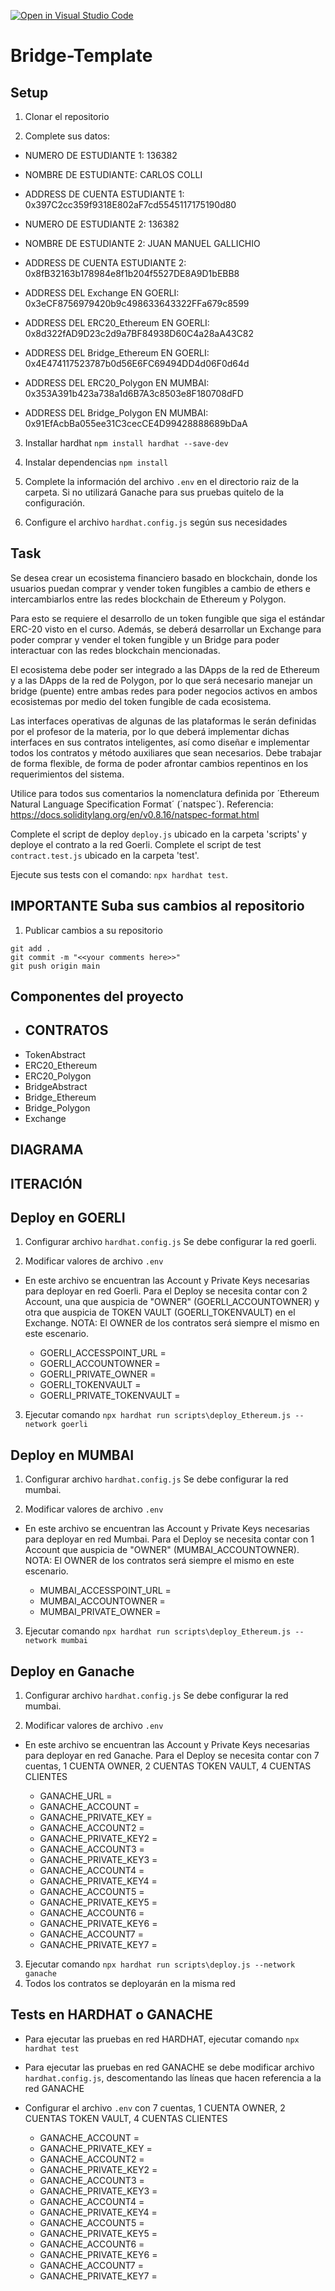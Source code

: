 [![Open in Visual Studio Code](https://classroom.github.com/assets/open-in-vscode-c66648af7eb3fe8bc4f294546bfd86ef473780cde1dea487d3c4ff354943c9ae.svg)](https://classroom.github.com/online_ide?assignment_repo_id=9214956&assignment_repo_type=AssignmentRepo)
# Bridge-Template

## Setup

1. Clonar el repositorio

2. Complete sus datos:
  * NUMERO DE ESTUDIANTE 1: 136382
  * NOMBRE DE ESTUDIANTE: CARLOS COLLI
  * ADDRESS DE CUENTA ESTUDIANTE 1: 0x397C2cc359f9318E802aF7cd5545117175190d80

  * NUMERO DE ESTUDIANTE 2: 136382 
  * NOMBRE DE ESTUDIANTE 2: JUAN MANUEL GALLICHIO
  * ADDRESS DE CUENTA ESTUDIANTE 2: 0x8fB32163b178984e8f1b204f5527DE8A9D1bEBB8

  * ADDRESS DEL Exchange EN GOERLI: 0x3eCF8756979420b9c498633643322FFa679c8599
  * ADDRESS DEL ERC20_Ethereum EN GOERLI: 0x8d322fAD9D23c2d9a7BF84938D60C4a28aA43C82
  * ADDRESS DEL Bridge_Ethereum EN GOERLI: 0x4E474117523787b0d56E6FC69494DD4d06F0d64d

  * ADDRESS DEL ERC20_Polygon EN MUMBAI: 0x353A391b423a738a1d6B7A3c8503e8F180708dFD
  * ADDRESS DEL Bridge_Polygon EN MUMBAI: 0x91EfAcbBa055ee31C3cecCE4D99428888689bDaA

3. Installar hardhat `npm install hardhat --save-dev`

4. Instalar dependencias `npm install`

5. Complete la información del archivo `.env` en el directorio raiz de la carpeta. Si no utilizará Ganache para sus pruebas quitelo de la configuración.

6. Configure el archivo `hardhat.config.js` según sus necesidades

## Task

Se desea crear un ecosistema financiero basado en blockchain, donde los usuarios puedan comprar y vender token fungibles a cambio de ethers e intercambiarlos entre las redes blockchain de Ethereum y Polygon.

Para esto se requiere el desarrollo de un token fungible que siga el estándar ERC-20 visto en el curso. Además, se deberá desarrollar un Exchange para poder comprar y vender el token fungible y un Bridge para poder interactuar con las redes blockchain mencionadas.

El ecosistema debe poder ser integrado a las DApps de la red de Ethereum y a las DApps de la red de Polygon, por lo que será necesario manejar un bridge (puente) entre ambas redes para poder negocios activos en ambos ecosistemas por medio del token fungible de cada ecosistema.

Las interfaces operativas de algunas de las plataformas le serán definidas por el profesor de la materia, por lo que deberá implementar dichas interfaces en sus contratos inteligentes, así como diseñar e implementar todos los contratos y método auxiliares que sean necesarios.
Debe trabajar de forma flexible, de forma de poder afrontar cambios repentinos en los requerimientos del sistema.

Utilice para todos sus comentarios la nomenclatura definida por ´Ethereum Natural Language Specification Format´ (´natspec´). Referencia: https://docs.soliditylang.org/en/v0.8.16/natspec-format.html

Complete el script de deploy `deploy.js` ubicado en la carpeta 'scripts' y deploye el contrato a la red Goerli.
Complete el script de test `contract.test.js` ubicado en la carpeta 'test'.

Ejecute sus tests con el comando: `npx hardhat test`.

## **IMPORTANTE** Suba sus cambios al repositorio

1. Publicar cambios a su repositorio

`git add .`  
`git commit -m "<<your comments here>>"`  
`git push origin main`

## Componentes del proyecto

  * ## CONTRATOS ##
  * TokenAbstract
  * ERC20_Ethereum
  * ERC20_Polygon
  * BridgeAbstract
  * Bridge_Ethereum
  * Bridge_Polygon
  * Exchange

  ## DIAGRAMA ##


  ## ITERACIÓN ##  


## Deploy en GOERLI

1. Configurar archivo `hardhat.config.js`
   Se debe configurar la red goerli.
  
2. Modificar valores de archivo `.env`
  * En este archivo se encuentran las Account y Private Keys necesarias para deployar en red Goerli.
    Para el Deploy se necesita contar con 2 Account, una que auspicia de "OWNER" (GOERLI_ACCOUNTOWNER) y otra que auspicia de TOKEN VAULT (GOERLI_TOKENVAULT) en el Exchange.
    NOTA: El OWNER de los contratos será siempre el mismo en este escenario.
    
    * GOERLI_ACCESSPOINT_URL = 
    * GOERLI_ACCOUNTOWNER = 
    * GOERLI_PRIVATE_OWNER = 
    * GOERLI_TOKENVAULT = 
    * GOERLI_PRIVATE_TOKENVAULT = 

3. Ejecutar comando `npx hardhat run scripts\deploy_Ethereum.js --network goerli`

## Deploy en MUMBAI

1. Configurar archivo `hardhat.config.js`
   Se debe configurar la red mumbai.
  
2. Modificar valores de archivo `.env`
  * En este archivo se encuentran las Account y Private Keys necesarias para deployar en red Mumbai.
    Para el Deploy se necesita contar con 1 Account que auspicia de "OWNER" (MUMBAI_ACCOUNTOWNER).
    NOTA: El OWNER de los contratos será siempre el mismo en este escenario.
    
    * MUMBAI_ACCESSPOINT_URL = 
    * MUMBAI_ACCOUNTOWNER = 
    * MUMBAI_PRIVATE_OWNER = 

3. Ejecutar comando `npx hardhat run scripts\deploy_Ethereum.js --network mumbai`

## Deploy en Ganache

1. Configurar archivo `hardhat.config.js`
   Se debe configurar la red mumbai.
  
2. Modificar valores de archivo `.env`
  * En este archivo se encuentran las Account y Private Keys necesarias para deployar en red Ganache.
    Para el Deploy se necesita contar con 7 cuentas, 1 CUENTA OWNER, 2 CUENTAS TOKEN VAULT, 4 CUENTAS CLIENTES
    
      * GANACHE_URL = 
      * GANACHE_ACCOUNT = 
      * GANACHE_PRIVATE_KEY = 
      * GANACHE_ACCOUNT2 = 
      * GANACHE_PRIVATE_KEY2 = 
      * GANACHE_ACCOUNT3 = 
      * GANACHE_PRIVATE_KEY3 = 
      * GANACHE_ACCOUNT4 =
      * GANACHE_PRIVATE_KEY4 = 
      * GANACHE_ACCOUNT5 = 
      * GANACHE_PRIVATE_KEY5 = 
      * GANACHE_ACCOUNT6 =
      * GANACHE_PRIVATE_KEY6 = 
      * GANACHE_ACCOUNT7 = 
      * GANACHE_PRIVATE_KEY7 = 

3. Ejecutar comando `npx hardhat run scripts\deploy.js --network ganache`
4. Todos los contratos se deployarán en la misma red

## Tests en HARDHAT o GANACHE

  * Para ejecutar las pruebas en red HARDHAT, ejecutar comando `npx hardhat test`
  * Para ejecutar las pruebas en red GANACHE se debe modificar archivo `hardhat.config.js`, descomentando las líneas que hacen referencia a la red GANACHE
  * Configurar el archivo `.env` con 7 cuentas, 1 CUENTA OWNER, 2 CUENTAS TOKEN VAULT, 4 CUENTAS CLIENTES
  
      * GANACHE_ACCOUNT = 
      * GANACHE_PRIVATE_KEY = 
      * GANACHE_ACCOUNT2 = 
      * GANACHE_PRIVATE_KEY2 = 
      * GANACHE_ACCOUNT3 = 
      * GANACHE_PRIVATE_KEY3 = 
      * GANACHE_ACCOUNT4 =
      * GANACHE_PRIVATE_KEY4 = 
      * GANACHE_ACCOUNT5 = 
      * GANACHE_PRIVATE_KEY5 = 
      * GANACHE_ACCOUNT6 =
      * GANACHE_PRIVATE_KEY6 = 
      * GANACHE_ACCOUNT7 = 
      * GANACHE_PRIVATE_KEY7 = 
